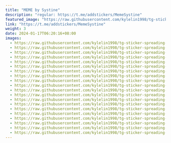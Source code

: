 ```yaml
---
title: "MEME by Systine"
description: "regular: https://t.me/addstickers/MemeSystine"
featured_image: "https://raw.githubusercontent.com/kylelin1998/tg-sticker-spreading-worldwide-images/main/img/b4f316ae-5ea0-4577-959a-45523c7ed3f5.jpg"
link: "https://t.me/addstickers/MemeSystine"
weight: 3
date: 2024-01-17T06:20:16+08:00
images:
  - https://raw.githubusercontent.com/kylelin1998/tg-sticker-spreading-worldwide-images/main/img/b4f316ae-5ea0-4577-959a-45523c7ed3f5.jpg
  - https://raw.githubusercontent.com/kylelin1998/tg-sticker-spreading-worldwide-images/main/img/fc6e2357-093e-45f2-ab05-33af565a2990.jpg
  - https://raw.githubusercontent.com/kylelin1998/tg-sticker-spreading-worldwide-images/main/img/d442b53c-20ee-4ec4-b62e-8d407f2294c4.jpg
  - https://raw.githubusercontent.com/kylelin1998/tg-sticker-spreading-worldwide-images/main/img/48710b70-e809-4b90-861c-eabe9728e5ee.jpg
  - https://raw.githubusercontent.com/kylelin1998/tg-sticker-spreading-worldwide-images/main/img/bfaad07b-1ade-4dd6-97db-1afbe17fb6e6.jpg
  - https://raw.githubusercontent.com/kylelin1998/tg-sticker-spreading-worldwide-images/main/img/6845709c-7088-4fcc-8441-bb8562eacdf5.jpg
  - https://raw.githubusercontent.com/kylelin1998/tg-sticker-spreading-worldwide-images/main/img/d3154091-f29f-402a-8b1a-c279b64d5654.jpg
  - https://raw.githubusercontent.com/kylelin1998/tg-sticker-spreading-worldwide-images/main/img/1d2d0c32-a11e-4710-be62-f3bfe0439f27.jpg
  - https://raw.githubusercontent.com/kylelin1998/tg-sticker-spreading-worldwide-images/main/img/3c8b9629-5695-4f2c-bf65-80cbe6d75c92.jpg
  - https://raw.githubusercontent.com/kylelin1998/tg-sticker-spreading-worldwide-images/main/img/f5f6d569-95aa-43d9-ae26-10bd0b99c3cf.jpg
  - https://raw.githubusercontent.com/kylelin1998/tg-sticker-spreading-worldwide-images/main/img/e1bfea0b-42c1-4198-a05c-ffd153bb0ecd.jpg
  - https://raw.githubusercontent.com/kylelin1998/tg-sticker-spreading-worldwide-images/main/img/746e1577-6c78-4819-9de6-fe50dee9922c.jpg
  - https://raw.githubusercontent.com/kylelin1998/tg-sticker-spreading-worldwide-images/main/img/8575ed1d-0874-411f-af9b-365c44a37d5f.jpg
  - https://raw.githubusercontent.com/kylelin1998/tg-sticker-spreading-worldwide-images/main/img/42a23140-835f-445e-a692-81721db26f57.jpg
  - https://raw.githubusercontent.com/kylelin1998/tg-sticker-spreading-worldwide-images/main/img/3948c013-fd9d-4592-8e68-ce1dd1c6cefc.jpg
  - https://raw.githubusercontent.com/kylelin1998/tg-sticker-spreading-worldwide-images/main/img/5b13d351-558f-4ab3-bc67-30161adb5d46.jpg
  - https://raw.githubusercontent.com/kylelin1998/tg-sticker-spreading-worldwide-images/main/img/1fe9ebe8-1107-4a81-8424-cb1d4fef656b.jpg
  - https://raw.githubusercontent.com/kylelin1998/tg-sticker-spreading-worldwide-images/main/img/c7e9ef5d-9c75-43f0-82f8-e0c6b2697e50.jpg
  - https://raw.githubusercontent.com/kylelin1998/tg-sticker-spreading-worldwide-images/main/img/c972c440-273c-4694-8a70-a22e43c83980.jpg
  - https://raw.githubusercontent.com/kylelin1998/tg-sticker-spreading-worldwide-images/main/img/3cceb82a-242f-4710-b571-7aa476a9c485.jpg
---
```

